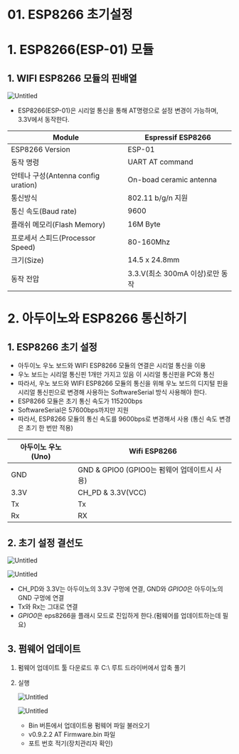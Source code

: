 # 01. ESP8266 초기설정

# 1. ESP8266(ESP-01) 모듈

## 1. WIFI ESP8266 모듈의 핀배열

![Untitled](/NALDA_embedded/2.%20Toilet/ESP8266/01_esp8266_setting_img/Untitled.png)

- ESP8266(ESP-01)은 시리얼 통신을 통해 AT명령으로 설정 변경이 가능하며, 3.3V에서 동작한다.

| Module | Espressif ESP8266 |
| --- | --- |
| ESP8266 Version | ESP-01 |
| 동작 명령 | UART AT command |
| 안테나 구성(Antenna config uration) | On-boad ceramic antenna |
| 통신방식 | 802.11 b/g/n 지원 |
| 통신 속도(Baud rate) | 9600 |
| 플래쉬 메모리(Flash Memory) | 16M Byte |
| 프로세서 스피드(Processor Speed) | 80-160Mhz |
| 크기(Size) | 14.5 x 24.8mm |
| 동작 전압 | 3.3.V(최소 300mA 이상)로만 동작 |

# 2. 아두이노와 ESP8266 통신하기

## 1. ESP8266 초기 설정

- 아두이노 우노 보드와 WIFI ESP8266 모듈의 연결은 시리얼 통신을 이용
- 우노 보드는 시리얼 통신핀 1개만 가지고 있음 이 시리얼 통신핀을 PC와 통신
- 따라서, 우노 보드와 WIFI ESP8266 모듈의 통신을 위해 우노 보드의 디지털 핀을 시리얼 통신핀으로 변경해 사용하는 SoftwareSerial 방식 사용해야 한다.
- ESP8266 모듈은 초기 통신 속도가 115200bps
- SoftwareSerial은 57600bps까지만 지원
- 따라서, ESP8266 모듈의 통신 속도를 9600bps로 변경해서 사용 (통신 속도 변경은 초기 한 번만 적용)

| 아두이노 우노(Uno) | Wifi ESP8266 |
| --- | --- |
| GND | GND & GPIO0 (GPIO0는 펌웨어 업데이트시 사용) |
| 3.3V | CH_PD & 3.3V(VCC) |
| Tx | Tx |
| Rx | RX |

## 2. 초기 설정 결선도

![Untitled](/NALDA_embedded/2.%20Toilet/ESP8266/01_esp8266_setting_img/Untitled%201.png)

![Untitled](/NALDA_embedded/2.%20Toilet/ESP8266/01_esp8266_setting_img/Untitled%202.png)

- CH_PD와 3.3V는 아두이노의 3.3V 구멍에 연결, GND와 *GPIO0*은 아두이노의 GND 구멍에 연결
- Tx와 Rx는 그대로 연결
- *GPIO0*은 eps8266을 플래시 모드로 진입하게 한다.(펌웨어를 업데이트하는데 필요)

## 3. 펌웨어 업데이트

1. 펌웨어 업데이트 툴 다운로드 후 C:\ 루트 드라이버에서 압축 풀기
2. 실행
    
    ![Untitled](/NALDA_embedded/2.%20Toilet/ESP8266/01_esp8266_setting_img/Untitled%203.png)
    
    ![Untitled](/NALDA_embedded/2.%20Toilet/ESP8266/01_esp8266_setting_img/Untitled%204.png)
    
    - Bin 버튼에서 업데이트용 펌웨어 파일 불러오기
    - v0.9.2.2 AT Firmware.bin 파일
    - 포트 번호 적기(장치관리자 확인)